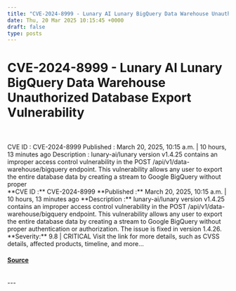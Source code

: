 ```yaml
---
title: "CVE-2024-8999 - Lunary AI Lunary BigQuery Data Warehouse Unauthorized Database Export Vulnerability"
date: Thu, 20 Mar 2025 10:15:45 +0000
draft: false
type: posts
---
```

# CVE-2024-8999 - Lunary AI Lunary BigQuery Data Warehouse Unauthorized Database Export Vulnerability

<br/>

<br/>
 CVE ID : CVE-2024-8999 Published : March 20, 2025, 10:15 a.m. | 10 hours, 13 minutes ago Description : lunary-ai/lunary version v1.4.25 contains an improper access control vulnerability in the POST /api/v1/data-warehouse/bigquery endpoint. This vulnerability allows any user to export the entire database data by creating a stream to Google BigQuery without proper
<br/>
**CVE ID :** CVE-2024-8999  
**Published :** March 20, 2025, 10:15 a.m. | 10 hours, 13 minutes ago  
**Description :** lunary-ai/lunary version v1.4.25 contains an improper access control vulnerability in the POST /api/v1/data-warehouse/bigquery endpoint. This vulnerability allows any user to export the entire database data by creating a stream to Google BigQuery without proper authentication or authorization. The issue is fixed in version 1.4.26.  
**Severity:** 9.8 | CRITICAL  
Visit the link for more details, such as CVSS details, affected products, timeline, and more...

#### [Source](https://cvefeed.io/vuln/detail/CVE-2024-8999)

<br/>
---
